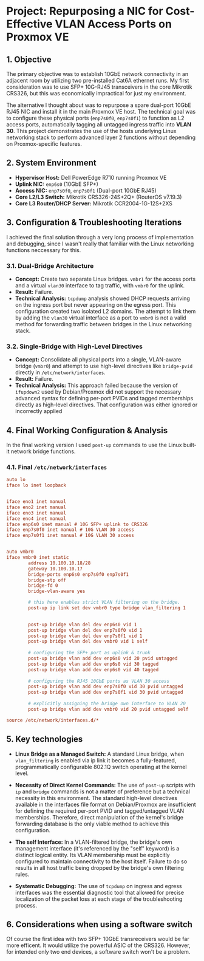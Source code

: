 # Project: Repurposing a NIC for Cost-Effective VLAN Access Ports on Proxmox VE

## 1. Objective

The primary objective was to establish 10GbE network connectivity in an adjacent room by utilizing two pre-installed Cat6A ethernet runs. My first consideration was to use SFP+ 10G-RJ45 transceivers in the core Mikrotik CRS326, but this was economically impractical for just my environment.

The alternative I thought about was to repurpose a spare dual-port 10GbE RJ45 NIC and install it in the main Proxmox VE host. The technical goal was to configure these physical ports (`enp7s0f0`, `enp7s0f1`) to function as L2 access ports, automatically tagging all untagged ingress traffic into **VLAN 30**. This project demonstrates the use of the hosts underlying Linux networking stack to perform advanced layer 2 functions without depending on Proxmox-specific features.

## 2. System Environment

-   **Hypervisor Host:** Dell PowerEdge R710 running Proxmox VE
-   **Uplink NIC:** `enp6s0` (10GbE SFP+)
-   **Access NIC:** `enp7s0f0`, `enp7s0f1` (Dual-port 10GbE RJ45)
-   **Core L2/L3 Switch:** Mikrotik CRS326-24S+2Q+ (RouterOS v7.19.3)
-   **Core L3 Router/DHCP Server:** Mikrotik CCR2004-1G-12S+2XS

## 3. Configuration & Troubleshooting Iterations

I achieved the final solution through a very long process of implementation and debugging, since I wasn't really that familiar with the Linux networking functions neccessary for this.

### 3.1. Dual-Bridge Architecture

-   **Concept:** Create two separate Linux bridges. `vmbr1` for the access ports and a virtual `vlan30` interface to tag traffic, with `vmbr0` for the uplink.
-   **Result:** Failure.
-   **Technical Analysis:** `tcpdump` analysis showed DHCP requests arriving on the ingress port but never appearing on the egress port. This configuration created two isolated L2 domains. The attempt to link them by adding the `vlan30` virtual interface as a port to `vmbr0` is not a valid method for forwarding traffic between bridges in the Linux networking stack.

### 3.2. Single-Bridge with High-Level Directives

-   **Concept:** Consolidate all physical ports into a single, VLAN-aware bridge (`vmbr0`) and attempt to use high-level directives like `bridge-pvid` directly in `/etc/network/interfaces`.
-   **Result:** Failure.
-   **Technical Analysis:** This approach failed because the version of `ifupdown2` used by Debian/Proxmox did not support the necessary advanced syntax for defining per-port PVIDs and tagged memberships directly as high-level directives. That configuration was either ignored or incorrectly applied


## 4. Final Working Configuration & Analysis

In the final working version I used `post-up` commands to use the Linux built-it network bridge functions.

### 4.1. Final `/etc/network/interfaces`

```ini
auto lo
iface lo inet loopback


iface eno1 inet manual
iface eno2 inet manual
iface eno3 inet manual
iface eno4 inet manual
iface enp6s0 inet manual # 10G SFP+ uplink to CRS326
iface enp7s0f0 inet manual # 10G VLAN 30 access
iface enp7s0f1 inet manual # 10G VLAN 30 access


auto vmbr0
iface vmbr0 inet static
        address 10.100.10.18/28
        gateway 10.100.10.17
        bridge-ports enp6s0 enp7s0f0 enp7s0f1
        bridge-stp off
        bridge-fd 0
        bridge-vlan-aware yes

        # this here enables strict VLAN filtering on the bridge.
        post-up ip link set dev vmbr0 type bridge vlan_filtering 1

        
        post-up bridge vlan del dev enp6s0 vid 1
        post-up bridge vlan del dev enp7s0f0 vid 1
        post-up bridge vlan del dev enp7s0f1 vid 1
        post-up bridge vlan del dev vmbr0 vid 1 self
        
        # configuring the SFP+ port as uplink & trunk
        post-up bridge vlan add dev enp6s0 vid 20 pvid untagged
        post-up bridge vlan add dev enp6s0 vid 30 tagged
        post-up bridge vlan add dev enp6s0 vid 40 tagged
        
        # configuring the RJ45 10GbE ports as VLAN 30 access
        post-up bridge vlan add dev enp7s0f0 vid 30 pvid untagged
        post-up bridge vlan add dev enp7s0f1 vid 30 pvid untagged
        
        # explicitly assigning the bridge own interface to VLAN 20
        post-up bridge vlan add dev vmbr0 vid 20 pvid untagged self

source /etc/network/interfaces.d/*
```

## 5. Key technologies

- **Linux Bridge as a Managed Switch:** A standard Linux bridge, when `vlan_filtering` is enabled via ip link it becomes a fully-featured, programmatically configurable 802.1Q switch operating at the kernel level.

- **Necessity of Direct Kernel Commands:** The use of `post-up` scripts with `ip` and `bridge` commands is not a matter of preference but a technical necessity in this environment. The standard high-level directives available in the interfaces file format on Debian/Proxmox are insufficient for defining the required per-port PVID and tagged/untagged VLAN memberships. Therefore, direct manipulation of the kernel's bridge forwarding database is the only viable method to achieve this configuration.

- **The self Interface:** In a VLAN-filtered bridge, the bridge's own management interface (it's referenced by the "self" keyword) is a distinct logical entity. Its VLAN membership must be explicitly configured to maintain connectivity to the host itself. Failure to do so results in all host traffic being dropped by the bridge's own filtering rules.

- **Systematic Debugging:** The use of `tcpdump` on ingress and egress interfaces was the essential diagnostic tool that allowed for precise localization of the packet loss at each stage of the troubleshooting process.

## 6. Considerations when using a software switch

Of course the first idea with two SFP+ 10GbE transreceivers would be far more efficent. It would utilize the powerful ASIC of the CRS326. However, for intended only two end devices, a software switch won't be a problem.
